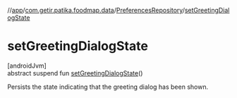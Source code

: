 //[app](../../../index.md)/[com.getir.patika.foodmap.data](../index.md)/[PreferencesRepository](index.md)/[setGreetingDialogState](set-greeting-dialog-state.md)

# setGreetingDialogState

[androidJvm]\
abstract suspend fun [setGreetingDialogState](set-greeting-dialog-state.md)()

Persists the state indicating that the greeting dialog has been shown.
